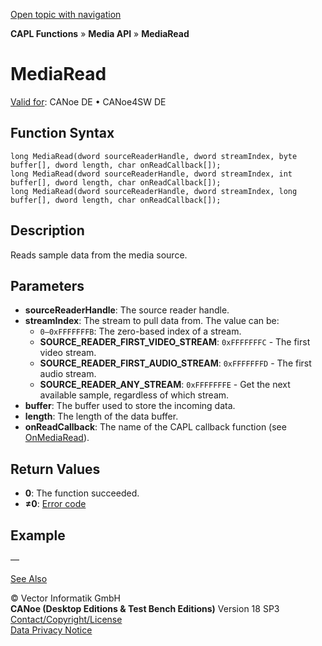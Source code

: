 [Open topic with navigation](../../../../../CANoeDEFamily.htm#Topics/CAPLFunctions/Media/Functions/CAPLfunctionMediaRead.md)

**CAPL Functions** » **Media API** » **MediaRead**

# MediaRead

[Valid for](../../../Shared/FeatureAvailability.md): CANoe DE • CANoe4SW DE

## Function Syntax

```plaintext
long MediaRead(dword sourceReaderHandle, dword streamIndex, byte buffer[], dword length, char onReadCallback[]);
long MediaRead(dword sourceReaderHandle, dword streamIndex, int buffer[], dword length, char onReadCallback[]);
long MediaRead(dword sourceReaderHandle, dword streamIndex, long buffer[], dword length, char onReadCallback[]);
```

## Description

Reads sample data from the media source.

## Parameters

- **sourceReaderHandle**: The source reader handle.
- **streamIndex**: The stream to pull data from. The value can be:
  - `0–0xFFFFFFFB`: The zero-based index of a stream.
  - **SOURCE_READER_FIRST_VIDEO_STREAM**: `0xFFFFFFFC` - The first video stream.
  - **SOURCE_READER_FIRST_AUDIO_STREAM**: `0xFFFFFFFD` - The first audio stream.
  - **SOURCE_READER_ANY_STREAM**: `0xFFFFFFFE` - Get the next available sample, regardless of which stream.
- **buffer**: The buffer used to store the incoming data.
- **length**: The length of the data buffer.
- **onReadCallback**: The name of the CAPL callback function (see [OnMediaRead](../EventProcedures/CAPLfunctionOnMediaRead.md)).

## Return Values

- **0**: The function succeeded.
- **≠0**: [Error code](../CAPLfunctionsMediaErrorCodes.md)

## Example

—

[See Also](javascript:void(0);)

© Vector Informatik GmbH  
**CANoe (Desktop Editions & Test Bench Editions)** Version 18 SP3  
[Contact/Copyright/License](../../../Shared/ContactCopyrightLicense.md)  
[Data Privacy Notice](https://www.vector.com/int/en/company/get-info/privacy-policy/)